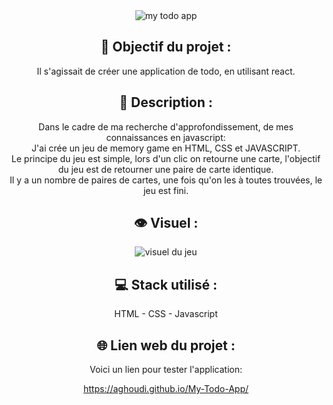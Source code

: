 <div align=center><img src="https://user-images.githubusercontent.com/27373255/144912766-72d28c9f-25b5-4b30-afe2-d1f9a1ebccf8.png" alt="my todo app"/></div>
<h2 align=center>🎯 Objectif du projet :</h2>
<p align=center>Il s'agissait de créer une application de todo, en utilisant react.</p>

<h2 align=center>📝 Description :</h2>

<p align=center>Dans le cadre de ma recherche d'approfondissement, de mes connaissances en javascript:</br>
J'ai crée un jeu de memory game en HTML, CSS et JAVASCRIPT.</br>
Le principe du jeu est simple, lors d'un clic on retourne une carte, l'objectif du jeu est de retourner une paire de carte identique.</br>
Il y a un nombre de paires de cartes, une fois qu'on les à toutes trouvées, le jeu est fini.</p>

<h2 align=center>👁️ Visuel :</h2>
<div align=center><img src="https://i.postimg.cc/XvK18NBm/memory.jpg" alt="visuel du jeu"</div>

<h2 align=center>💻 Stack utilisé :</h2>

<p align=center>HTML - CSS - Javascript</p>

<h2 align=center>🌐 Lien web du projet :</h2>

<p align=center>Voici un lien pour tester l'application:

  <a title="https://aghoudi.github.io/My-Todo-App/" role="link" target="_blank" class="text-bold" rel="noopener noreferrer" href="https://aghoudi.github.io/My-Todo-App/">https://aghoudi.github.io/My-Todo-App/</a></p>
